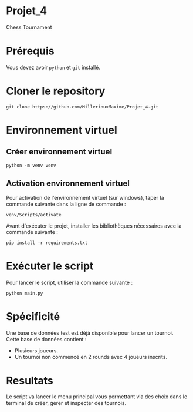 # Projet_4
Chess Tournament 

# Prérequis

Vous devez avoir `python` et `git` installé.


# Cloner le repository
```
git clone https://github.com/MilleriouxMaxime/Projet_4.git
```

# Environnement virtuel

## Créer environnement virtuel
```
python -m venv venv
```

## Activation environnement virtuel
Pour activation de l'environnement virtuel (sur windows), taper la commande suivante dans la ligne de commande :
```
venv/Scripts/activate
```

Avant d'exécuter le projet, installer les bibliothèques nécessaires avec la commande suivante :
```
pip install -r requirements.txt
```
# Exécuter le script
Pour lancer le script, utiliser la commande suivante :
```
python main.py
```

# Spécificité 
Une base de données test est déjà disponible pour lancer un tournoi.  
Cette base de données contient :  
* Plusieurs joueurs.
* Un tournoi non commencé en 2 rounds avec 4 joueurs inscrits.


# Resultats
Le script va lancer le menu principal vous permettant via des choix dans le terminal de créer, gérer et inspecter des tournois.